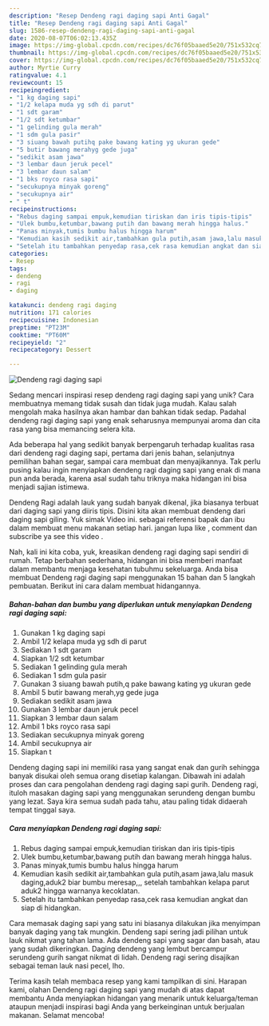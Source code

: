 ```yaml
---
description: "Resep Dendeng ragi daging sapi Anti Gagal"
title: "Resep Dendeng ragi daging sapi Anti Gagal"
slug: 1586-resep-dendeng-ragi-daging-sapi-anti-gagal
date: 2020-08-07T06:02:13.435Z
image: https://img-global.cpcdn.com/recipes/dc76f05baaed5e20/751x532cq70/dendeng-ragi-daging-sapi-foto-resep-utama.jpg
thumbnail: https://img-global.cpcdn.com/recipes/dc76f05baaed5e20/751x532cq70/dendeng-ragi-daging-sapi-foto-resep-utama.jpg
cover: https://img-global.cpcdn.com/recipes/dc76f05baaed5e20/751x532cq70/dendeng-ragi-daging-sapi-foto-resep-utama.jpg
author: Myrtie Curry
ratingvalue: 4.1
reviewcount: 15
recipeingredient:
- "1 kg daging sapi"
- "1/2 kelapa muda yg sdh di parut"
- "1 sdt garam"
- "1/2 sdt ketumbar"
- "1 gelinding gula merah"
- "1 sdm gula pasir"
- "3 siuang bawah putihq pake bawang kating yg ukuran gede"
- "5 butir bawang merahyg gede juga"
- "sedikit asam jawa"
- "3 lembar daun jeruk pecel"
- "3 lembar daun salam"
- "1 bks royco rasa sapi"
- "secukupnya minyak goreng"
- "secukupnya air"
- " t"
recipeinstructions:
- "Rebus daging sampai empuk,kemudian tiriskan dan iris tipis-tipis"
- "Ulek bumbu,ketumbar,bawang putih dan bawang merah hingga halus."
- "Panas minyak,tumis bumbu halus hingga harum"
- "Kemudian kasih sedikit air,tambahkan gula putih,asam jawa,lalu masuk daging,aduk2 biar bumbu meresap,,, setelah tambahkan kelapa parut aduk2 hingga warnanya kecoklatan."
- "Setelah itu tambahkan penyedap rasa,cek rasa kemudian angkat dan siap di hidangkan."
categories:
- Resep
tags:
- dendeng
- ragi
- daging

katakunci: dendeng ragi daging 
nutrition: 171 calories
recipecuisine: Indonesian
preptime: "PT23M"
cooktime: "PT60M"
recipeyield: "2"
recipecategory: Dessert

---
```



![Dendeng ragi daging sapi](https://img-global.cpcdn.com/recipes/dc76f05baaed5e20/751x532cq70/dendeng-ragi-daging-sapi-foto-resep-utama.jpg)

Sedang mencari inspirasi resep dendeng ragi daging sapi yang unik? Cara membuatnya memang tidak susah dan tidak juga mudah. Kalau salah mengolah maka hasilnya akan hambar dan bahkan tidak sedap. Padahal dendeng ragi daging sapi yang enak seharusnya mempunyai aroma dan cita rasa yang bisa memancing selera kita.

Ada beberapa hal yang sedikit banyak berpengaruh terhadap kualitas rasa dari dendeng ragi daging sapi, pertama dari jenis bahan, selanjutnya pemilihan bahan segar, sampai cara membuat dan menyajikannya. Tak perlu pusing kalau ingin menyiapkan dendeng ragi daging sapi yang enak di mana pun anda berada, karena asal sudah tahu triknya maka hidangan ini bisa menjadi sajian istimewa.

Dendeng Ragi adalah lauk yang sudah banyak dikenal, jika biasanya terbuat dari daging sapi yang diiris tipis. Disini kita akan membuat dendeng dari daging sapi giling. Yuk simak Video ini. sebagai referensi bapak dan ibu dalam membuat menu makanan setiap hari. jangan lupa like , comment dan subscribe ya see this video .


Nah, kali ini kita coba, yuk, kreasikan dendeng ragi daging sapi sendiri di rumah. Tetap berbahan sederhana, hidangan ini bisa memberi manfaat dalam membantu menjaga kesehatan tubuhmu sekeluarga. Anda bisa membuat Dendeng ragi daging sapi menggunakan 15 bahan dan 5 langkah pembuatan. Berikut ini cara dalam membuat hidangannya.

<!--inarticleads1-->

##### Bahan-bahan dan bumbu yang diperlukan untuk menyiapkan Dendeng ragi daging sapi:

1. Gunakan 1 kg daging sapi
1. Ambil 1/2 kelapa muda yg sdh di parut
1. Sediakan 1 sdt garam
1. Siapkan 1/2 sdt ketumbar
1. Sediakan 1 gelinding gula merah
1. Sediakan 1 sdm gula pasir
1. Gunakan 3 siuang bawah putih,q pake bawang kating yg ukuran gede
1. Ambil 5 butir bawang merah,yg gede juga
1. Sediakan sedikit asam jawa
1. Gunakan 3 lembar daun jeruk pecel
1. Siapkan 3 lembar daun salam
1. Ambil 1 bks royco rasa sapi
1. Sediakan secukupnya minyak goreng
1. Ambil secukupnya air
1. Siapkan  t


Dendeng daging sapi ini memiliki rasa yang sangat enak dan gurih sehingga banyak disukai oleh semua orang disetiap kalangan. Dibawah ini adalah proses dan cara pengolahan dendeng ragi daging sapi gurih. Dendeng ragi, ituloh masakan daging sapi yang menggunakan serundeng dengan bumbu yang lezat. Saya kira semua sudah pada tahu, atau paling tidak didaerah tempat tinggal saya. 

<!--inarticleads2-->

##### Cara menyiapkan Dendeng ragi daging sapi:

1. Rebus daging sampai empuk,kemudian tiriskan dan iris tipis-tipis
1. Ulek bumbu,ketumbar,bawang putih dan bawang merah hingga halus.
1. Panas minyak,tumis bumbu halus hingga harum
1. Kemudian kasih sedikit air,tambahkan gula putih,asam jawa,lalu masuk daging,aduk2 biar bumbu meresap,,, setelah tambahkan kelapa parut aduk2 hingga warnanya kecoklatan.
1. Setelah itu tambahkan penyedap rasa,cek rasa kemudian angkat dan siap di hidangkan.


Cara memasak daging sapi yang satu ini biasanya dilakukan jika menyimpan banyak daging yang tak mungkin. Dendeng sapi sering jadi pilihan untuk lauk nikmat yang tahan lama. Ada dendeng sapi yang sagar dan basah, atau yang sudah dikeringkan. Daging dendeng yang lembut bercampur serundeng gurih sangat nikmat di lidah. Dendeng ragi sering disajikan sebagai teman lauk nasi pecel, lho. 

Terima kasih telah membaca resep yang kami tampilkan di sini. Harapan kami, olahan Dendeng ragi daging sapi yang mudah di atas dapat membantu Anda menyiapkan hidangan yang menarik untuk keluarga/teman ataupun menjadi inspirasi bagi Anda yang berkeinginan untuk berjualan makanan. Selamat mencoba!
